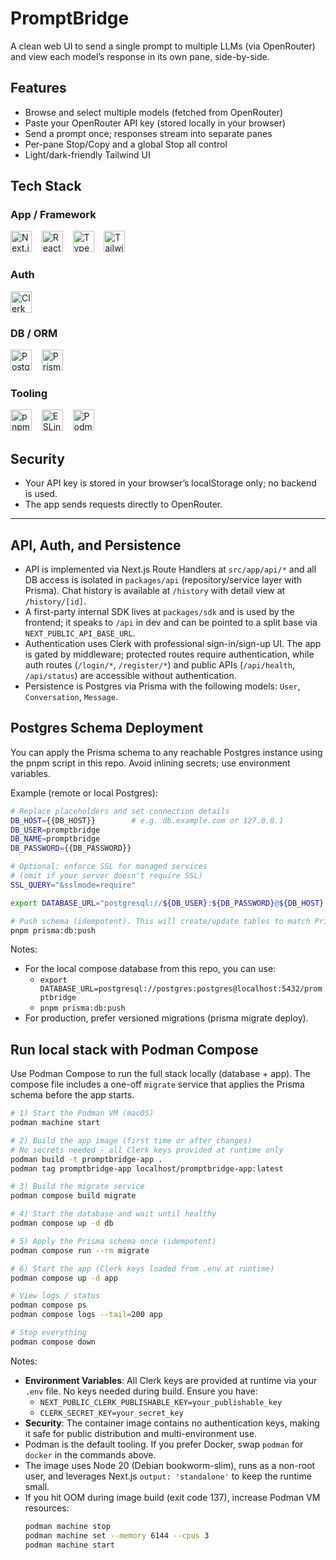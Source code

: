 # PromptBridge

A clean web UI to send a single prompt to multiple LLMs (via OpenRouter) and view each model’s response in its own pane, side-by-side.

## Features

- Browse and select multiple models (fetched from OpenRouter)
- Paste your OpenRouter API key (stored locally in your browser)
- Send a prompt once; responses stream into separate panes
- Per-pane Stop/Copy and a global Stop all control
- Light/dark-friendly Tailwind UI

## Tech Stack

### App / Framework

<img src="https://cdn.simpleicons.org/nextdotjs/000000" alt="Next.js" height="34" /> &nbsp;&nbsp; <img src="https://cdn.simpleicons.org/react/61DAFB" alt="React" height="34" /> &nbsp;&nbsp; <img src="https://cdn.simpleicons.org/typescript/3178C6" alt="TypeScript" height="34" /> &nbsp;&nbsp; <img src="https://cdn.simpleicons.org/tailwindcss/06B6D4" alt="Tailwind CSS" height="34" />

### Auth

<img src="https://cdn.simpleicons.org/clerk/000000" alt="Clerk" height="34" />

### DB / ORM

<img src="https://cdn.simpleicons.org/postgresql/4169E1" alt="PostgreSQL" height="34" /> &nbsp;&nbsp; <img src="https://cdn.simpleicons.org/prisma/2D3748" alt="Prisma" height="34" />

### Tooling

<img src="https://cdn.simpleicons.org/pnpm/F69220" alt="pnpm" height="34" /> &nbsp;&nbsp; <img src="https://cdn.simpleicons.org/eslint/4B32C3" alt="ESLint" height="34" /> &nbsp;&nbsp; <img src="https://cdn.simpleicons.org/podman/892CA0" alt="Podman" height="34" />

## Security
- Your API key is stored in your browser’s localStorage only; no backend is used.
- The app sends requests directly to OpenRouter.

---

## API, Auth, and Persistence

- API is implemented via Next.js Route Handlers at `src/app/api/*` and all DB access is isolated in `packages/api` (repository/service layer with Prisma). Chat history is available at `/history` with detail view at `/history/[id]`.
- A first-party internal SDK lives at `packages/sdk` and is used by the frontend; it speaks to `/api` in dev and can be pointed to a split base via `NEXT_PUBLIC_API_BASE_URL`.
- Authentication uses Clerk with professional sign-in/sign-up UI. The app is gated by middleware; protected routes require authentication, while auth routes (`/login/*`, `/register/*`) and public APIs (`/api/health`, `/api/status`) are accessible without authentication.
- Persistence is Postgres via Prisma with the following models: `User`, `Conversation`, `Message`.


## Postgres Schema Deployment
You can apply the Prisma schema to any reachable Postgres instance using the pnpm script in this repo. Avoid inlining secrets; use environment variables.

Example (remote or local Postgres):

```bash
# Replace placeholders and set connection details
DB_HOST={{DB_HOST}}        # e.g. db.example.com or 127.0.0.1
DB_USER=promptbridge
DB_NAME=promptbridge
DB_PASSWORD={{DB_PASSWORD}}

# Optional: enforce SSL for managed services
# (omit if your server doesn't require SSL)
SSL_QUERY="&sslmode=require"

export DATABASE_URL="postgresql://${DB_USER}:${DB_PASSWORD}@${DB_HOST}:5432/${DB_NAME}?schema=public${SSL_QUERY}"

# Push schema (idempotent). This will create/update tables to match Prisma models.
pnpm prisma:db:push
```

Notes:
- For the local compose database from this repo, you can use:
  - `export DATABASE_URL=postgresql://postgres:postgres@localhost:5432/promptbridge`
  - `pnpm prisma:db:push`
- For production, prefer versioned migrations (prisma migrate deploy).

## Run local stack with Podman Compose

Use Podman Compose to run the full stack locally (database + app). The compose file includes a one-off `migrate` service that applies the Prisma schema before the app starts.

```bash
# 1) Start the Podman VM (macOS)
podman machine start

# 2) Build the app image (first time or after changes)
# No secrets needed - all Clerk keys provided at runtime only
podman build -t promptbridge-app .
podman tag promptbridge-app localhost/promptbridge-app:latest

# 3) Build the migrate service
podman compose build migrate

# 4) Start the database and wait until healthy
podman compose up -d db

# 5) Apply the Prisma schema once (idempotent)
podman compose run --rm migrate

# 6) Start the app (Clerk keys loaded from .env at runtime)
podman compose up -d app

# View logs / status
podman compose ps
podman compose logs --tail=200 app

# Stop everything
podman compose down
```

Notes:
- **Environment Variables**: All Clerk keys are provided at runtime via your `.env` file. No keys needed during build. Ensure you have:
  - `NEXT_PUBLIC_CLERK_PUBLISHABLE_KEY=your_publishable_key`
  - `CLERK_SECRET_KEY=your_secret_key`
- **Security**: The container image contains no authentication keys, making it safe for public distribution and multi-environment use.
- Podman is the default tooling. If you prefer Docker, swap `podman` for `docker` in the commands above.
- The image uses Node 20 (Debian bookworm-slim), runs as a non-root user, and leverages Next.js `output: 'standalone'` to keep the runtime small.
- If you hit OOM during image build (exit code 137), increase Podman VM resources:
  ```bash
  podman machine stop
  podman machine set --memory 6144 --cpus 3
  podman machine start
  ```
